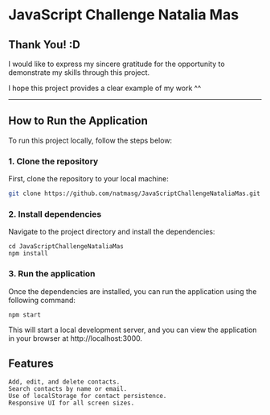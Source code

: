 # JavaScript Challenge Natalia Mas

## Thank You! :D
I would like to express my sincere gratitude for the opportunity to demonstrate my skills through this project. 

I hope this project provides a clear example of my work ^^

---

## How to Run the Application

To run this project locally, follow the steps below:

### 1. Clone the repository
First, clone the repository to your local machine:
```bash
git clone https://github.com/natmasg/JavaScriptChallengeNataliaMas.git

```
### 2. Install dependencies

Navigate to the project directory and install the dependencies:
```
cd JavaScriptChallengeNataliaMas
npm install
```
### 3. Run the application

Once the dependencies are installed, you can run the application using the following command:
```
npm start
```
This will start a local development server, and you can view the application in your browser at http://localhost:3000.

## Features

    Add, edit, and delete contacts.
    Search contacts by name or email.
    Use of localStorage for contact persistence.
    Responsive UI for all screen sizes.
